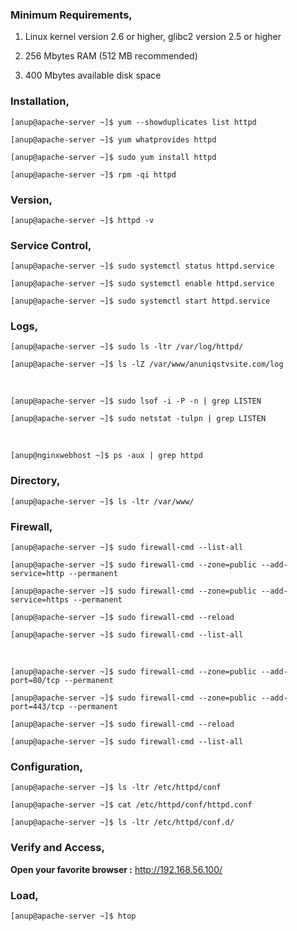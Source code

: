 ### Minimum Requirements,

1. Linux kernel version 2.6 or higher, glibc2 version 2.5 or higher

2. 256 Mbytes RAM (512 MB recommended)

3. 400 Mbytes available disk space


### Installation,

`[anup@apache-server ~]$ yum --showduplicates list httpd`

`[anup@apache-server ~]$ yum whatprovides httpd`

`[anup@apache-server ~]$ sudo yum install httpd`

`[anup@apache-server ~]$ rpm -qi httpd`


### Version,

`[anup@apache-server ~]$ httpd -v`


### Service Control,

`[anup@apache-server ~]$ sudo systemctl status httpd.service`

`[anup@apache-server ~]$ sudo systemctl enable httpd.service`

`[anup@apache-server ~]$ sudo systemctl start httpd.service`


### Logs,

`[anup@apache-server ~]$ sudo ls -ltr /var/log/httpd/`

`[anup@apache-server ~]$ ls -lZ /var/www/anuniqstvsite.com/log`

<br>

`[anup@apache-server ~]$ sudo lsof -i -P -n | grep LISTEN`

`[anup@apache-server ~]$ sudo netstat -tulpn | grep LISTEN`

<br>

`[anup@nginxwebhost ~]$ ps -aux | grep httpd`


### Directory,

`[anup@apache-server ~]$ ls -ltr /var/www/`


### Firewall,

`[anup@apache-server ~]$ sudo firewall-cmd --list-all`

`[anup@apache-server ~]$ sudo firewall-cmd --zone=public --add-service=http --permanent`

`[anup@apache-server ~]$ sudo firewall-cmd --zone=public --add-service=https --permanent`

`[anup@apache-server ~]$ sudo firewall-cmd --reload`

`[anup@apache-server ~]$ sudo firewall-cmd --list-all`

<br>

`[anup@apache-server ~]$ sudo firewall-cmd --zone=public --add-port=80/tcp --permanent`

`[anup@apache-server ~]$ sudo firewall-cmd --zone=public --add-port=443/tcp --permanent`

`[anup@apache-server ~]$ sudo firewall-cmd --reload`

`[anup@apache-server ~]$ sudo firewall-cmd --list-all`


### Configuration,

`[anup@apache-server ~]$ ls -ltr /etc/httpd/conf`

`[anup@apache-server ~]$ cat /etc/httpd/conf/httpd.conf`

`[anup@apache-server ~]$ ls -ltr /etc/httpd/conf.d/`


### Verify and Access,

**Open your favorite browser :** http://192.168.56.100/


### Load,

`[anup@apache-server ~]$ htop`

<br>
